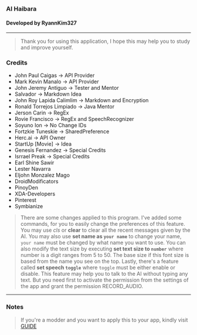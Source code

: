### AI Haibara
#### Developed by RyannKim327

---
> Thank you for using this application, I hope this may help you to study and improve yourself.

### Credits
* John Paul Caigas -> API Provider
* Mark Kevin Manalo -> API Provider
* John Jeremy Antiguo -> Tester and Mentor
* Salvador -> Markdown Idea
* John Roy Lapida Calimlim -> Markdown and Encryption
* Ronald Torrejos Limpiado -> Java Mentor
* Jerson Carin -> RegEx
* Rovie Francisco -> RegEx and SpeechRecognizer
* Soyuno Ion -> No Change IDs
* Fortzkie Tuneskie -> SharedPreference
* Herc.ai -> API Owner
* StartUp [Movie] -> Idea
* Genesis Fernandez -> Special Credits
* Isrrael Preak -> Special Credits
* Earl Shine Sawir
* Lester Navarra
* Eljohn Monzalez Mago
* DroidModificators
* PinoyDen
* XDA-Developers
* Pinterest
* Symbianize

> There are some changes applied to this program. I've added some commands, for you to easily change the preferences of this feature. You may use *cls* or **clear** to clear all the recent messages given by the AI. You may also use **set name as `your name`** to change your name, `your name` must be changed by what name you want to use. You can also modify the text size by executing **set text size to `number`** where number is a digit ranges from 5 to 50. The base size if this font size is based from the name you see on the top. Lastly, there's a feature called **set speech `toggle`** where `toggle` must be either enable or disable. This feature may help you to talk to the AI without typing any text. But you need first to activate the permission from the settings of the app and grant the permission RECORD_AUDIO.

---
### Notes
> If you're a modder and you want to apply this to your app, kindly visit [GUIDE](guide.md)

